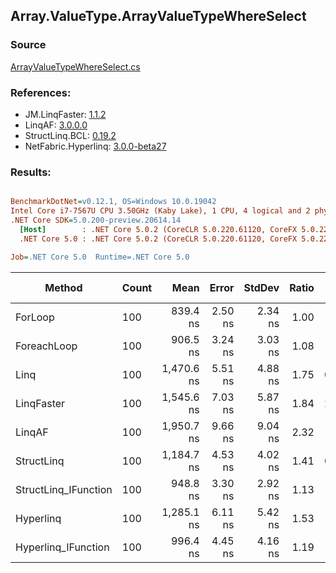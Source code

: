 ﻿## Array.ValueType.ArrayValueTypeWhereSelect

### Source
[ArrayValueTypeWhereSelect.cs](../LinqBenchmarks/Array/ValueType/ArrayValueTypeWhereSelect.cs)

### References:
- JM.LinqFaster: [1.1.2](https://www.nuget.org/packages/JM.LinqFaster/1.1.2)
- LinqAF: [3.0.0.0](https://www.nuget.org/packages/LinqAF/3.0.0.0)
- StructLinq.BCL: [0.19.2](https://www.nuget.org/packages/StructLinq.BCL/0.19.2)
- NetFabric.Hyperlinq: [3.0.0-beta27](https://www.nuget.org/packages/NetFabric.Hyperlinq/3.0.0-beta27)

### Results:
``` ini

BenchmarkDotNet=v0.12.1, OS=Windows 10.0.19042
Intel Core i7-7567U CPU 3.50GHz (Kaby Lake), 1 CPU, 4 logical and 2 physical cores
.NET Core SDK=5.0.200-preview.20614.14
  [Host]        : .NET Core 5.0.2 (CoreCLR 5.0.220.61120, CoreFX 5.0.220.61120), X64 RyuJIT
  .NET Core 5.0 : .NET Core 5.0.2 (CoreCLR 5.0.220.61120, CoreFX 5.0.220.61120), X64 RyuJIT

Job=.NET Core 5.0  Runtime=.NET Core 5.0  

```
|               Method | Count |       Mean |   Error |  StdDev | Ratio |  Gen 0 | Gen 1 | Gen 2 | Allocated |
|--------------------- |------ |-----------:|--------:|--------:|------:|-------:|------:|------:|----------:|
|              ForLoop |   100 |   839.4 ns | 2.50 ns | 2.34 ns |  1.00 |      - |     - |     - |         - |
|          ForeachLoop |   100 |   906.5 ns | 3.24 ns | 3.03 ns |  1.08 |      - |     - |     - |         - |
|                 Linq |   100 | 1,470.6 ns | 5.51 ns | 4.88 ns |  1.75 | 0.0801 |     - |     - |     168 B |
|           LinqFaster |   100 | 1,545.6 ns | 7.03 ns | 5.87 ns |  1.84 | 2.8896 |     - |     - |    6048 B |
|               LinqAF |   100 | 1,950.7 ns | 9.66 ns | 9.04 ns |  2.32 |      - |     - |     - |         - |
|           StructLinq |   100 | 1,184.7 ns | 4.53 ns | 4.02 ns |  1.41 | 0.0305 |     - |     - |      64 B |
| StructLinq_IFunction |   100 |   948.8 ns | 3.30 ns | 2.92 ns |  1.13 |      - |     - |     - |         - |
|            Hyperlinq |   100 | 1,285.1 ns | 6.11 ns | 5.42 ns |  1.53 |      - |     - |     - |         - |
|  Hyperlinq_IFunction |   100 |   996.4 ns | 4.45 ns | 4.16 ns |  1.19 |      - |     - |     - |         - |
